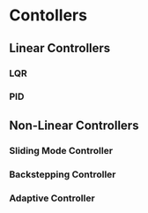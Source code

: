 # Contollers
## Linear Controllers
### LQR
### PID
## Non-Linear Controllers
### Sliding Mode Controller
### Backstepping Controller
### Adaptive Controller
